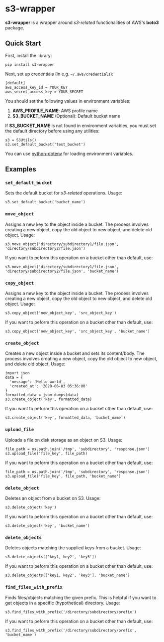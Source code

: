 # s3-wrapper
**s3-wrapper** is a wrapper around *s3-related* functionalities of AWS's **boto3** package.

## Quick Start
First, install the library:
```
pip install s3-wrapper
```
Next, set up credentials (in e.g. ```~/.aws/credentials```):
```
[default]
aws_access_key_id = YOUR_KEY
aws_secret_access_key = YOUR_SECRET
```
You should set the following values in environment variables:
1. **AWS_PROFILE_NAME**: AWS profile name
2. **S3_BUCKET_NAME** (Optional): Default bucket name

If **S3_BUCKET_NAME** is not found in environment variables, you must set the default directory before using any utilities:
```
s3 = S3Utils()
s3.set_default_bucket('test_bucket')
```

You can use [python-dotenv](https://pypi.org/project/python-dotenv/) for loading environment variables.

## Examples
### ```set_default_bucket```
Sets the default bucket for *s3-related* operations. Usage:
```
s3.set_default_bucket('bucket_name')
```

### ```move_object```
Assigns a new key to the object inside a bucket. The process involves creating a new object, copy the old object to new object, and delete old object. Usage:
```
s3.move_object('directory/subdirectory1/file.json', 'directory/subdirectory2/file.json')
```

If you want to peform this operation on a bucket other than default, use:
```
s3.move_object('directory/subdirectory1/file.json', 'directory/subdirectory2/file.json', 'bucket_name')
```

### ```copy_object```
Assigns a new key to the object inside a bucket. The process involves creating a new object, copy the old object to new object, and delete old object. Usage:
```
s3.copy_object('new_object_key', 'src_object_key')
```

If you want to peform this operation on a bucket other than default, use:
```
s3.copy_object('new_object_key', 'src_object_key', 'bucket_name')
```

### ```create_object```
Creates a new object inside a bucket and sets its content/body. The process involves creating a new object, copy the old object to new object, and delete old object. Usage:
```
import json
data = {
  'message': 'Hello world',
  'created_at': '2020-06-03 05:36:00'
}
formatted_data = json.dumps(data)
s3.create_object('key', formatted_data)
```

If you want to peform this operation on a bucket other than default, use:
```
s3.create_object('key', formatted_data, 'bucket_name')
```

### ```upload_file```
Uploads a file on disk storage as an object on S3. Usage:
```
file_path = os.path.join('/tmp', 'subdirectory', 'response.json')
s3.upload_file('file_key', file_path)
```

If you want to peform this operation on a bucket other than default, use:
```
file_path = os.path.join('/tmp', 'subdirectory', 'response.json')
s3.upload_file('file_key', file_path, 'bucket_name')
```

### ```delete_object```
Deletes an object from a bucket on S3. Usage:
```
s3.delete_object('key')
```

If you want to peform this operation on a bucket other than default, use:
```
s3.delete_object('key', 'bucket_name')
```

### ```delete_objects```
Deletes objects matching the supplied keys from a bucket. Usage:
```
s3.delete_objects(['key1, key2', 'key3'])
```

If you want to peform this operation on a bucket other than default, use:
```
s3.delete_objects(['key1, key2', 'key3'], 'bucket_name')
```

### ```find_files_with_prefix```
Finds files/objects matching the given prefix. This is helpful if you want to get objects in a specific (hypothetical) directory. Usage:
```
s3.find_files_with_prefix('/directory/subdirectory/prefix')
```

If you want to peform this operation on a bucket other than default, use:
```
s3.find_files_with_prefix('/directory/subdirectory/prefix', 'bucket_name')
```
